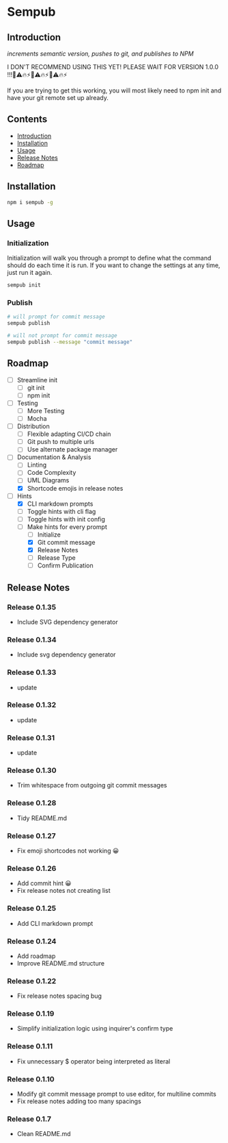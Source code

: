 # Sempub

## Introduction

*increments semantic version, pushes to git, and publishes to NPM*

I DON'T RECOMMEND USING THIS YET! PLEASE WAIT FOR VERSION 1.0.0 !!!🚨⚠️🔥⚡🚨⚠️🔥⚡🚨⚠️🔥⚡

If you are trying to get this working, you will most likely need to npm init and have your git remote set up already.

## Contents

* [Introduction](#introduction)
* [Installation](#installation)
* [Usage](#usage)
* [Release Notes](#release-notes)
* [Roadmap](#roadmap)

## Installation

```bash
npm i sempub -g
```

## Usage

### Initialization

Initialization will walk you through a prompt to define what the command should do each time it is run. If you want to change the settings at any time, just run it again.

```bash
sempub init
```

### Publish

```bash
# will prompt for commit message
sempub publish

# will not prompt for commit message
sempub publish --message "commit message"
```

## Roadmap

- [ ] Streamline init
  - [ ] git init
  - [ ] npm init
- [ ] Testing
  - [ ] More Testing
  - [ ] Mocha
- [ ] Distribution
  - [ ] Flexible adapting CI/CD chain
  - [ ] Git push to multiple urls
  - [ ] Use alternate package manager
- [ ] Documentation & Analysis
  - [ ] Linting
  - [ ] Code Complexity
  - [ ] UML Diagrams
  - [x] Shortcode emojis in release notes
- [ ] Hints
  - [x] CLI markdown prompts
  - [ ] Toggle hints with cli flag 
  - [ ] Toggle hints with init config
  - [ ] Make hints for every prompt
    - [ ] Initialize
    - [x] Git commit message
    - [x] Release Notes
    - [ ] Release Type
    - [ ] Confirm Publication

## Release Notes

### Release 0.1.35

* Include SVG dependency generator

### Release 0.1.34

* Include svg dependency generator

### Release 0.1.33

* update

### Release 0.1.32

* update

### Release 0.1.31

* update

### Release 0.1.30

* Trim whitespace from outgoing git commit messages

### Release 0.1.28

* Tidy README.md

### Release 0.1.27

* Fix emoji shortcodes not working 😀

### Release 0.1.26

* Add commit hint 😀
* Fix release notes not creating list

### Release 0.1.25

* Add CLI markdown prompt

### Release 0.1.24

* Add roadmap
* Improve README.md structure

### Release 0.1.22

* Fix release notes spacing bug

### Release 0.1.19

* Simplify initialization logic using inquirer's confirm type

### Release 0.1.11

* Fix unnecessary $ operator being interpreted as literal

### Release 0.1.10

* Modify git commit message prompt to use editor, for multiline commits
* Fix release notes adding too many spacings

### Release 0.1.7

* Clean README.md
